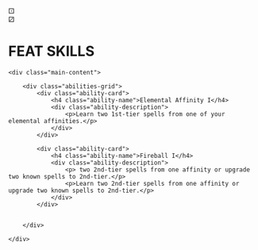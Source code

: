 
<!DOCTYPE html>
<html lang="en">
<head>
    <meta charset="UTF-8">
    <meta name="viewport" content="width=device-width, initial-scale=1.0">
    <link rel="stylesheet" href="../style.css">
    <title>ECHO SYSTEM RPG</title>

</head>
<body>
    <!-- Cover Page -->
    <div class="cover-page">
        <div class="dice-decoration d6">⚀</div>
        <div class="dice-decoration d20">⚂	</div>
        <div class="cover-container">
            <h1 class="title">FEAT SKILLS</h1>
        </div>
    </div>

    <div class="main-content">    

        <div class="abilities-grid">
            <div class="ability-card">
                <h4 class="ability-name">Elemental Affinity I</h4>
                <div class="ability-description">
                    <p>Learn two 1st-tier spells from one of your elemental affinities.</p>
                </div>
            </div>

            <div class="ability-card">
                <h4 class="ability-name">Fireball I</h4>
                <div class="ability-description">
                    <p> two 2nd-tier spells from one affinity or upgrade two known spells to 2nd-tier.</p>
                    <p>Learn two 2nd-tier spells from one affinity or upgrade two known spells to 2nd-tier.</p>
                </div>
            </div>


        </div>        
        
    </div>
</body>
</html>
